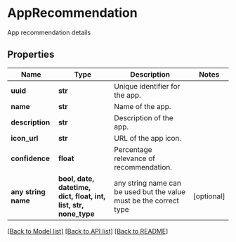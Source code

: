 # AppRecommendation

App recommendation details

## Properties
Name | Type | Description | Notes
------------ | ------------- | ------------- | -------------
**uuid** | **str** | Unique identifier for the app. | 
**name** | **str** | Name of the app. | 
**description** | **str** | Description of the app. | 
**icon_url** | **str** | URL of the app icon. | 
**confidence** | **float** | Percentage relevance of recommendation. | 
**any string name** | **bool, date, datetime, dict, float, int, list, str, none_type** | any string name can be used but the value must be the correct type | [optional]

[[Back to Model list]](../README.md#documentation-for-models) [[Back to API list]](../README.md#documentation-for-api-endpoints) [[Back to README]](../README.md)


